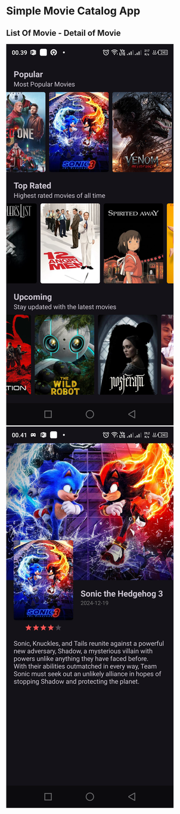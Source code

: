 # Simple Movie Catalog App
## List Of Movie - Detail of Movie
![img.png](image/img.png) ![img.png](image/img2.png)